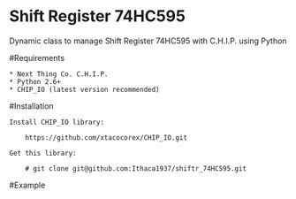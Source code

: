 Shift Register 74HC595
=======

Dynamic class to manage Shift Register 74HC595 with C.H.I.P. using Python

#Requirements

    * Next Thing Co. C.H.I.P.
    * Python 2.6+
    * CHIP_IO (latest version recommended)

#Installation

    Install CHIP_IO library:

        https://github.com/xtacocorex/CHIP_IO.git

    Get this library:

        # git clone git@github.com:Ithaca1937/shiftr_74HC595.git


#Example

    
